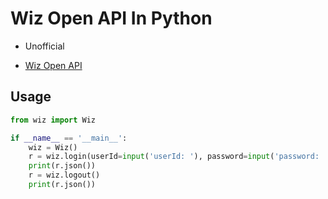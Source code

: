 # Wiz Open API In Python

+ Unofficial

+ [Wiz Open API](https://www.wiz.cn/wapp/pages/book/bb8f0f10-48ca-11ea-b27a-ef51fb9d4bb4)

## Usage

```python
from wiz import Wiz

if __name__ == '__main__':
    wiz = Wiz()
    r = wiz.login(userId=input('userId: '), password=input('password: '))
    print(r.json())
    r = wiz.logout()
    print(r.json())
```
